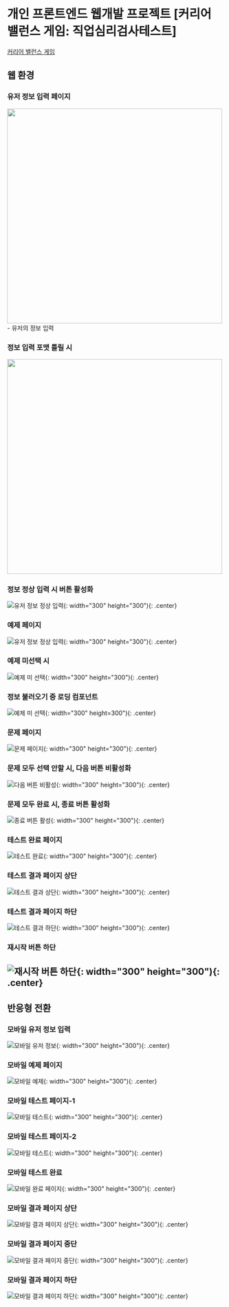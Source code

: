 # 개인 프론트엔드 웹개발 프로젝트 [커리어 밸런스 게임: 직업심리검사테스트]

[커리어 밸런스 게임](http://elice-kdt-3rd-vm-085.koreacentral.cloudapp.azure.com/)

## 웹 환경

### 유저 정보 입력 페이지
<img src="./photo/1.png" width="500" height="500">
- 유저의 정보 입력
<br>

### 정보 입력 포맷 틀릴 시
<img src="./photo/2.png" width="500" height="500">
<br>

### 정보 정상 입력 시 버튼 활성화
![유저 정보 정상 입력](./photo/2_1.png){: width="300" height="300"){: .center}

### 예제 페이지
![유저 정보 정상 입력](./photo/4.png){: width="300" height="300"){: .center}

### 예제 미선택 시
![예제 미 선택](./photo/3.png){: width="300" height="300"){: .center}

### 정보 불러오기 중 로딩 컴포넌트 
![예제 미 선택](./photo/5.png){: width="300" height=300"){: .center}

### 문제 페이지
![문제 페이지](./photo/6.png){: width="300" height="300"){: .center}

### 문제 모두 선택 안할 시, 다음 버튼 비활성화
![다음 버튼 비활성](./photo/7.png){: width="300" height="300"){: .center}

### 문제 모두 완료 시, 종료 버튼 활성화
![종료 버튼 활성](./photo/8.png){: width="300" height="300"){: .center}

### 테스트 완료 페이지
![테스트 완료](./photo/9.png){: width="300" height="300"){: .center}

### 테스트 결과 페이지 상단
![테스트 결과 상단](./photo/10.png){: width="300" height="300"){: .center}

### 테스트 결과 페이지 하단
![테스트 결과 하단](./photo/11.png){: width="300" height="300"){: .center}

### 재시작 버튼 하단
![재시작 버튼 하단](./photo/13.png){: width="300" height="300"){: .center}
--- 

## 반응형 전환

### 모바일 유저 정보 입력
![모바일 유저 정보](./photo/14.png){: width="300" height="300"){: .center}

### 모바일 예제 페이지
![모바일 예제](./photo/15.png){: width="300" height="300"){: .center}

### 모바일 테스트 페이지-1
![모바일 테스트](./photo/16.png){: width="300" height="300"){: .center}

### 모바일 테스트 페이지-2
![모바일 테스트](./photo/17.png){: width="300" height="300"){: .center}

### 모바일 테스트 완료
![모바일 완료 페이지](./photo/18.png){: width="300" height="300"){: .center}

### 모바일 결과 페이지 상단
![모바일 결과 페이지 상단](./photo/19.png){: width="300" height="300"){: .center}

### 모바일 결과 페이지 중단
![모바일 결과 페이지 중단](./photo/20.png){: width="300" height="300"){: .center}

### 모바일 결과 페이지 하단
![모바일 결과 페이지 하단](./photo/21.png){: width="300" height="300"){: .center}
